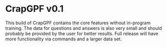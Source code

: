 # CrapGPF v0.1
This build of CrapGPF contains the core features without in-program training. The data for questions and answers is also very small and should probably be provided by the user for better results. Full release will have more functionality via commands and a larger data set.
